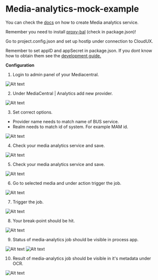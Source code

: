 # Media-analytics-mock-example
You can check the [docs](http://developer.avid.com/mediaAnalytics/api/media_analytics_api.html) on how to create Media analytics service. 

Remember you need to install [proxy-bal](https://my.avid.com/cpp/sdk/apc) (check in package.json)!

Go to project.config.json and set up hostIp under connection to CloudUX.

Remember to set appID and appSecret in package.json. If you dont know how to obtain them see the [development guide.](http://developer.avid.com/connector_api/cloudux-starter-kit-service/development_guide/index.html#distribution)

**Configuration**

1. Login to admin panel of your Mediacentral. 

![Alt text](screenshots/admin-login.png "Admin Panel")

2. Under MediaCentral | Analytics add new provider. 

![Alt text](screenshots/add-new.png "New provider")

3. Set correct options. 
 - Provider name needs to match name of BUS service.
 - Realm needs to match id of system. For example MAM id.

![Alt text](screenshots/options.png "Options")

4. Check your media analytics service and save.

![Alt text](screenshots/change-save.png "Options")

5. Check your media analytics service and save.

![Alt text](screenshots/change-save.png "Save changes")

6. Go to selected media and under action trigger the job.

![Alt text](screenshots/action.png "action")

7. Trigger the job.

![Alt text](screenshots/trigger.png "trigger")

8. Your break-point should be hit.

![Alt text](screenshots/break.png "break")

9. Status of media-analytics job should be visible in process app.

![Alt text](screenshots/process.png "process")
![Alt text](screenshots/job-finished.png "job-finished")

10. Result of media-analytics job should be visible in it's metadata under OCR.

![Alt text](screenshots/result.png "result")
